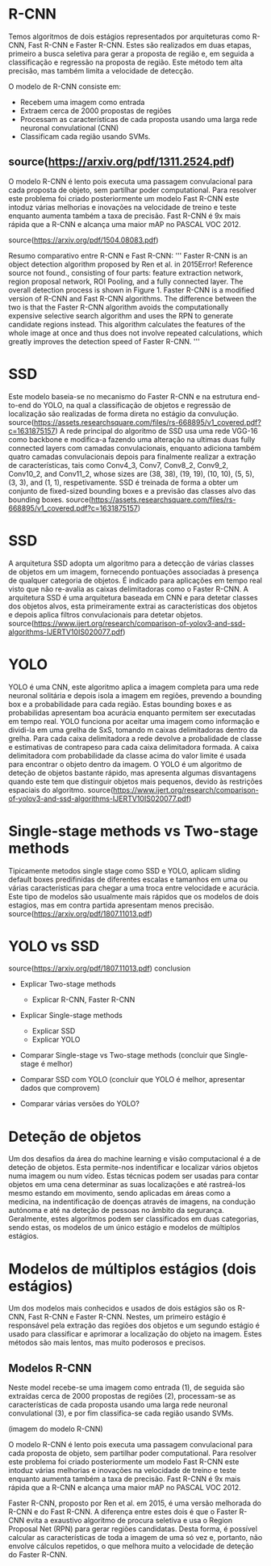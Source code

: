 # R-CNN

Temos algoritmos de dois estágios representados por arquiteturas como R-CNN, Fast R-CNN e Faster R-CNN. Estes são realizados em duas etapas, primeiro a busca seletiva para gerar a proposta de região e, em seguida a classificação e regressão na proposta de região. Este método tem alta precisão, mas também limita a velocidade de detecção.

O modelo de R-CNN  consiste em:
  - Recebem uma imagem como entrada 
  - Extraem cerca de 2000 propostas de regiões
  - Processam as características de cada proposta usando uma larga rede neuronal convulational (CNN)
  - Classificam cada região usando SVMs.

source(https://arxiv.org/pdf/1311.2524.pdf)
---------------------------------------------

O modelo R-CNN é lento pois executa uma passagem convulacional para cada proposta de objeto, sem partilhar poder computational.
Para resolver este problema foi criado posteriormente um modelo Fast R-CNN este intoduz várias melhorias e inovações na velocidade de treino e teste enquanto aumenta também a taxa de precisão. Fast R-CNN é 9x mais rápida que a R-CNN e alcança uma maior mAP no PASCAL VOC 2012.

source(https://arxiv.org/pdf/1504.08083.pdf)

Resumo comparativo entre R-CNN e Fast R-CNN:
'''
Faster R-CNN is an object detection algorithm proposed by Ren et al. in 2015Error!
Reference source not found., consisting of four parts: feature extraction network,
region proposal network, ROI Pooling, and a fully connected layer. The overall
detection process is shown in Figure 1. Faster R-CNN is a modified version of
R-CNN and Fast R-CNN algorithms. The difference between the two is that the Faster
R-CNN algorithm avoids the computationally expensive selective search algorithm
and uses the RPN to generate candidate regions instead. This algorithm calculates the
features of the whole image at once and thus does not involve repeated calculations,
which greatly improves the detection speed of Faster R-CNN. 
'''

# SSD
Este modelo baseia-se no mecanismo do Faster R-CNN e na estrutura end-to-end do YOLO, na qual a classificação de objetos e regressão de localização são realizadas de forma direta no estágio da convulução.
source(https://assets.researchsquare.com/files/rs-668895/v1_covered.pdf?c=1631875157)
A rede principal do algoritmo de SSD usa uma rede VGG-16 como backbone e modifica-a fazendo uma alteração na ultimas duas fully connected layers com camadas convulacionais, enquanto adiciona também quatro camadas convulacionais depois para finalmente realizar a extração de características, tais como Conv4_3, Conv7, Conv8_2, Conv9_2, Conv10_2, and Conv11_2, whose sizes are (38, 38), (19, 19), (10, 10), (5, 5), (3, 3), and (1, 1), respetivamente. SSD é treinada de forma a obter um conjunto de fixed-sized bounding boxes e a previsão das classes alvo das bounding boxes.
source(https://assets.researchsquare.com/files/rs-668895/v1_covered.pdf?c=1631875157)

# SSD
A arquitetura SSD adopta um algoritmo para a detecção de várias classes de objetos em um imagem, fornecendo pontuações associadas à presença de qualquer categoria de objetos. É indicado para aplicações em tempo real visto que não re-avalia as caixas delimitadoras como o Faster R-CNN. A arquitetura SSD é uma arquitetura baseada em CNN e para detetar classes dos objetos alvos, esta primeiramente extrai as características dos objetos e depois aplica filtros convulacionais para detetar objetos.
source(https://www.ijert.org/research/comparison-of-yolov3-and-ssd-algorithms-IJERTV10IS020077.pdf)

# YOLO
YOLO é uma CNN, este algoritmo aplica a imagem completa para uma rede neuronal solitária e depois isola a imagem em regiões, prevendo a bounding box e a probabilidade para cada região. Estas bounding boxes e as probabilidas apresentam boa acurácia enquanto permitem ser executadas em tempo real.
YOLO funciona por aceitar uma imagem como informação e dividi-la em uma grelha de SxS, tomando m caixas delimitadoras dentro da grelha.
Para cada caixa delimitadora a rede devolve a probalidade de classe e estimativas de contrapeso para cada caixa delimitadora formada. A caixa delimitadora com probabilidade da classe acima do valor limite é usada para encontrar o objeto dentro da imagem.
O YOLO é um algoritmo de deteção de objetos bastante rápido, mas apresenta algumas disvantagens quando este tem que distinguir objetos mais pequenos, devido às restrições espaciais do algoritmo.
source(https://www.ijert.org/research/comparison-of-yolov3-and-ssd-algorithms-IJERTV10IS020077.pdf)



# Single-stage methods vs Two-stage methods
Tipicamente metodos single stage como SSD e YOLO, aplicam sliding default boxes predifinidas de diferentes escalas e tamanhos em uma ou várias características para chegar a uma troca entre velocidade e acurácia. Este tipo de modelos são usualmente mais rápidos que os modelos de dois estagios, mas em contra partida apresentam menos precisão.
source(https://arxiv.org/pdf/1807.11013.pdf)


# YOLO vs SSD
source(https://arxiv.org/pdf/1807.11013.pdf) conclusion

- Explicar Two-stage methods
  - Explicar R-CNN, Faster R-CNN

- Explicar Single-stage methods
  - Explicar SSD
  - Explicar YOLO

- Comparar Single-stage vs Two-stage methods (concluir que Single-stage é melhor)

- Comparar SSD com YOLO (concluir que YOLO é melhor, apresentar dados que comprovem)

- Comparar várias versões do YOLO?


# Deteção de objetos
Um dos desafios da área do machine learning e visão computacional é a de deteção de objetos. Esta permite-nos indentificar e localizar vários objetos numa imagem ou num vídeo. Estas técnicas podem ser usadas para contar objetos em uma cena determinar as suas localizações e até rastreá-los mesmo estando em movimento, sendo aplicadas em áreas como a medicina, na indentificação de doenças através de imagens, na condução autónoma e até na deteção de pessoas no âmbito da segurança.
Geralmente, estes algoritmos podem ser classificados em duas categorias, sendo estas, os modelos de um único estágio e modelos de múltiplos estágios.

# Modelos de múltiplos estágios (dois estágios)
Um dos modelos mais conhecidos e usados de dois estágios são os R-CNN, Fast R-CNN e Faster R-CNN. Nestes, um primeiro estágio é responsável pela extração das regiões dos objetos e um segundo estágio é usado para classificar e aprimorar a localização do objeto na imagem. Estes métodos são mais lentos, mas muito poderosos e precisos.

## Modelos R-CNN
Neste model recebe-se uma imagem como entrada (1), de seguida são extraídas cerca de 2000 propostas de regiões (2), processam-se as características de cada proposta usando uma larga rede neuronal convulational (3), e por fim classifica-se cada região usando SVMs.

(imagem do modelo R-CNN)

O modelo R-CNN é lento pois executa uma passagem convulacional para cada proposta de objeto, sem partilhar poder computational.
Para resolver este problema foi criado posteriormente um modelo Fast R-CNN este intoduz várias melhorias e inovações na velocidade de treino e teste enquanto aumenta também a taxa de precisão. Fast R-CNN é 9x mais rápida que a R-CNN e alcança uma maior mAP no PASCAL VOC 2012.

Faster R-CNN, proposto por Ren et al. em 2015, é uma versão melhorada do R-CNN e do Fast R-CNN. A diferença entre estes dois é que o Faster R-CNN evita a exaustivo algoritmo de procura seletiva e usa o Region Proposal Net (RPN) para gerar regiões candidatas. Desta forma, é possível calcular as características de toda a imagem de uma só vez e, portanto, não envolve cálculos repetidos, o que melhora muito a velocidade de deteção do Faster R-CNN.


